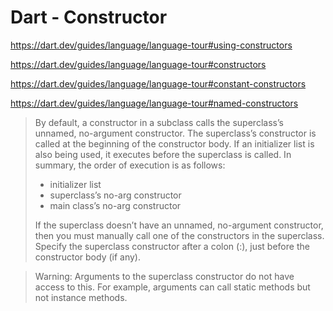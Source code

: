 # Dart - Constructor

<https://dart.dev/guides/language/language-tour#using-constructors>

<https://dart.dev/guides/language/language-tour#constructors>

<https://dart.dev/guides/language/language-tour#constant-constructors>

<https://dart.dev/guides/language/language-tour#named-constructors>

> By default, a constructor in a subclass calls the superclass’s unnamed, no-argument constructor. The superclass’s constructor is called at the beginning of the constructor body. If an initializer list is also being used, it executes before the superclass is called. In summary, the order of execution is as follows:
>
> - initializer list
> - superclass’s no-arg constructor
> - main class’s no-arg constructor
>
> If the superclass doesn’t have an unnamed, no-argument constructor, then you must manually call one of the constructors in the superclass. Specify the superclass constructor after a colon (:), just before the constructor body (if any).

> Warning: Arguments to the superclass constructor do not have access to this. For example, arguments can call static methods but not instance methods.
